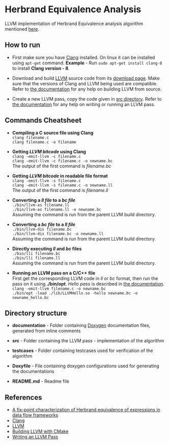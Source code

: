 
# Herbrand Equivalence Analysis

LLVM implementation of Herbrand Equivalence analysis algorithm mentioned [here](https://arxiv.org/abs/1708.04976 "A fix-point characterization of Herbrand equivalence of expressions in data flow frameworks").

## How to run

* First make sure you have [Clang](https://clang.llvm.org/ "Clang") installed. On linux it can be installed using `apt-get` command.
**Example** - Run `sudo apt-get install clang-8` to install **Clang version - 8**.

* Download and build [LLVM](https://llvm.org/ "LLVM Compiler Infrastructure") source code from its [download page](http://releases.llvm.org/download.html "LLVM Download Page"). Make sure that the versions of Clang and LLVM being used are compatible. Refer to [the documentation](https://llvm.org/docs/CMake.html "Building LLVM with CMake") for any help on building LLVM from source.

* Create a new LLVM pass, copy the code given in [src directory](./src "src directory"). Refer to [the documentation](http://llvm.org/docs/WritingAnLLVMPass.html "Writing an LLVM Pass") for any help on writing or running an LLVM pass.

## Commands Cheatsheet

* **Compiling a C source file using Clang**  
    `clang filename.c`  
    `clang filename.c -o filename`

* **Getting *LLVM bitcode* using Clang**  
    `clang -emit-llvm -c filename.c`  
    `clang -emit-llvm -c filename.c -o newname.bc`  
    The output of the first command is *filename.bc*

* **Getting *LLVM bitcode* in readable file format**  
    `clang -emit-llvm -s filename.c`  
    `clang -emit-llvm -s filename.c -o newname.ll`  
    The output of the first command is *filename.ll*

* **Converting a *ll file* to a *bc file***  
    `./bin/llvm-as filename.ll`  
    `./bin/llvm-as filename.ll -o newname.bc`  
    Assuming the command is run from the parent LLVM build directory.

* **Converting a *bc file* to a *ll file***  
    `./bin/llvm-dis filename.bc`  
    `./bin/llvm-dis filename.bc -o newname.ll`  
    Assuming the command is run from the parent LLVM build directory.

* **Directly executing *ll* and *bc* files**  
    `./bin/lli filename.bc`  
    `./bin/lli filename.ll`  
    Assuming the command is run from the parent LLVM build directory.

* **Running an LLVM pass on a C/C++ file**  
    First get the corresponding LLVM code in *ll* or *bc* format, then run the pass on it using **./bin/opt**. *Hello pass* is described in [the documentation](http://llvm.org/docs/WritingAnLLVMPass.html "Writing an LLVM Pass").  
    `clang -emit-llvm filename.c -o newname.bc`  
    `./bin/opt -load ./lib/LLVMHello.so -hello newname.bc -o newname_hello.bc`

## Directory structure

* **documentation** - Folder containing [Doxygen](http://www.doxygen.nl/ "Doxygen") documentation files, generated from inline comments

* **src** - Folder containing the LLVM pass - implementation of the algorithm  

* **testcases** - Folder containing testcases used for verification of the algorithm

* **Doxyfile** - File containing doxygen configurations used for generating the documentations

* **README.md** - Readme file

## References

* [A fix-point characterization of Herbrand equivalence of expressions in data flow frameworks](https://arxiv.org/abs/1708.04976 "A fix-point characterization of Herbrand equivalence of expressions in data flow frameworks")
* [Clang](https://clang.llvm.org/ "Clang")
* [LLVM](https://llvm.org/ "LLVM Compiler Infrastructure")
* [Building LLVM with CMake](https://llvm.org/docs/CMake.html "Building LLVM with CMake")
* [Writing an LLVM Pass](http://llvm.org/docs/WritingAnLLVMPass.html "Writing an LLVM Pass")
